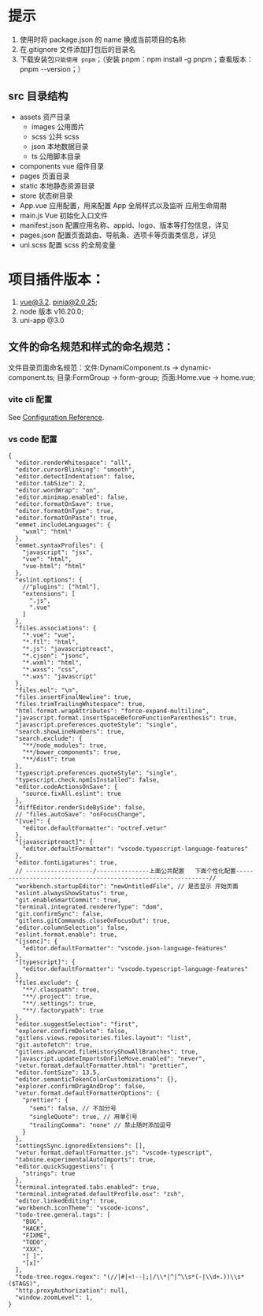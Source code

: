 # 提示

1. 使用时将 package.json 的 name 换成当前项目的名称
2. 在.gitignore 文件添加打包后的目录名
3. 下载安装包`只能使用 pnpm`；（安装 pnpm：npm install -g pnpm；查看版本：pnpm --version；）

## src 目录结构

- assets 资产目录
  - images 公用图片
  - scss 公共 scss
  - json 本地数据目录
  - ts 公用脚本目录
- components vue 组件目录
- pages 页面目录
- static 本地静态资源目录
- store 状态树目录
- App.vue 应用配置，用来配置 App 全局样式以及监听 应用生命周期
- main.js Vue 初始化入口文件
- manifest.json 配置应用名称、appid、logo、版本等打包信息，详见
- pages.json 配置页面路由、导航条、选项卡等页面类信息，详见
- uni.scss 配置 scss 的全局变量

# 项目插件版本：

1. vue@3.2. pinia@2.0.25;
2. node 版本 v16.20.0;
3. uni-app @3.0

## 文件的命名规范和样式的命名规范：

文件目录页面命名规范：文件:DynamiComponent.ts -> dynamic-component.ts; 目录:FormGroup -> form-group; 页面:Home.vue -> home.vue;

### vite cli 配置

See [Configuration Reference](https://cn.vitejs.dev/).

### vs code 配置

```
{
  "editor.renderWhitespace": "all",
  "editor.cursorBlinking": "smooth",
  "editor.detectIndentation": false,
  "editor.tabSize": 2,
  "editor.wordWrap": "on",
  "editor.minimap.enabled": false,
  "editor.formatOnSave": true,
  "editor.formatOnType": true,
  "editor.formatOnPaste": true,
  "emmet.includeLanguages": {
    "wxml": "html"
  },
  "emmet.syntaxProfiles": {
    "javascript": "jsx",
    "vue": "html",
    "vue-html": "html"
  },
  "eslint.options": {
    //"plugins": ["html"],
    "extensions": [
      ".js",
      ".vue"
    ]
  },
  "files.associations": {
    "*.vue": "vue",
    "*.ftl": "html",
    "*.js": "javascriptreact",
    "*.cjson": "jsonc",
    "*.wxml": "html",
    "*.wxss": "css",
    "*.wxs": "javascript"
  },
  "files.eol": "\n",
  "files.insertFinalNewline": true,
  "files.trimTrailingWhitespace": true,
  "html.format.wrapAttributes": "force-expand-multiline",
  "javascript.format.insertSpaceBeforeFunctionParenthesis": true,
  "javascript.preferences.quoteStyle": "single",
  "search.showLineNumbers": true,
  "search.exclude": {
    "**/node_modules": true,
    "**/bower_components": true,
    "**/dist": true
  },
  "typescript.preferences.quoteStyle": "single",
  "typescript.check.npmIsInstalled": false,
  "editor.codeActionsOnSave": {
    "source.fixAll.eslint": true
  },
  "diffEditor.renderSideBySide": false,
  // "files.autoSave": "onFocusChange",
  "[vue]": {
    "editor.defaultFormatter": "octref.vetur"
  },
  "[javascriptreact]": {
    "editor.defaultFormatter": "vscode.typescript-language-features"
  },
  "editor.fontLigatures": true,
  // -------------------/---------------上面公共配置   下面个性化配置--------------------------------------------------------------//
  "workbench.startupEditor": "newUntitledFile", // 是否显示 开始页面
  "eslint.alwaysShowStatus": true,
  "git.enableSmartCommit": true,
  "terminal.integrated.rendererType": "dom",
  "git.confirmSync": false,
  "gitlens.gitCommands.closeOnFocusOut": true,
  "editor.columnSelection": false,
  "eslint.format.enable": true,
  "[jsonc]": {
    "editor.defaultFormatter": "vscode.json-language-features"
  },
  "[typescript]": {
    "editor.defaultFormatter": "vscode.typescript-language-features"
  },
  "files.exclude": {
    "**/.classpath": true,
    "**/.project": true,
    "**/.settings": true,
    "**/.factorypath": true
  },
  "editor.suggestSelection": "first",
  "explorer.confirmDelete": false,
  "gitlens.views.repositories.files.layout": "list",
  "git.autofetch": true,
  "gitlens.advanced.fileHistoryShowAllBranches": true,
  "javascript.updateImportsOnFileMove.enabled": "never",
  "vetur.format.defaultFormatter.html": "prettier",
  "editor.fontSize": 13.5,
  "editor.semanticTokenColorCustomizations": {},
  "explorer.confirmDragAndDrop": false,
  "vetur.format.defaultFormatterOptions": {
    "prettier": {
      "semi": false, // 不加分号
      "singleQuote": true, // 用单引号
      "trailingComma": "none" // 禁止随时添加逗号
    }
  },
  "settingsSync.ignoredExtensions": [],
  "vetur.format.defaultFormatter.js": "vscode-typescript",
  "tabnine.experimentalAutoImports": true,
  "editor.quickSuggestions": {
    "strings": true
  },
  "terminal.integrated.tabs.enabled": true,
  "terminal.integrated.defaultProfile.osx": "zsh",
  "editor.linkedEditing": true,
  "workbench.iconTheme": "vscode-icons",
  "todo-tree.general.tags": [
    "BUG",
    "HACK",
    "FIXME",
    "TODO",
    "XXX",
    "[ ]",
    "[x]"
  ],
  "todo-tree.regex.regex": "(//|#|<!--|;|/\\*|^|^\\s*(-|\\d+.))\\s*($TAGS)",
  "http.proxyAuthorization": null,
  "window.zoomLevel": 1,
}

```

